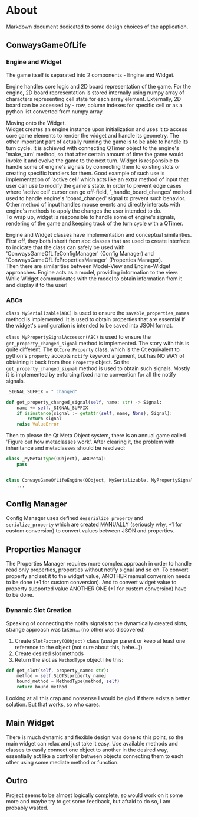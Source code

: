 # About

Markdown document dedicated to some design choices of the application.

## ConwaysGameOfLife

### Engine and Widget

The game itself is separated into 2 components - Engine and Widget.

Engine handles core logic and 2D board representation of the game.
For the engine, 2D board representation is stored internally 
using numpy array of characters representing cell state for each array element.
Externally, 2D board can be accessed by - row, column indexes for specific cell 
or as a python list converted from numpy array.

Moving onto the Widget.  
Widget creates an engine instance upon initialization and uses it to access core game elements to
render the widget and handle its geometry.
The other important part of actually running the game is to be able to handle its turn cycle.
It is achieved with connecting QTimer object to the engine's 'make_turn' method, so that after certain amount
of time the game would invoke it and evolve the game to the next turn.
Widget is responsible to handle some of engine's signals by connecting them to 
existing slots or creating specific handlers for them. 
Good example of such use is implementation of 'active cell' which acts like an extra method of input
that user can use to modify the game's state. In order to prevent edge cases where 'active cell' cursor can go off-field, '_handle_board_changes' method used to handle engine's 'board_changed' signal to prevent such  behavior.
Other method of input handles mouse events and directly interacts with engine's methods to apply the changes
the user intended to do.  
To wrap up, widget is responsible to handle some of engine's signals, rendering of the game and
keeping track of the turn cycle with a QTimer.

Engine and Widget classes have implementation and conceptual similarities.
First off, they both inherit from abc classes that are used to create interface to indicate that the class can safely be used with
'ConwaysGameOfLifeConfigManager' (Config Manager) and 'ConwaysGameOfLifePropertiesManager' (Properties Manager).  
Then there are similarities between Model-View and Engine-Widget approaches.
Engine acts as a model, providing information to the view.
While Widget communicates with the model  to obtain information from it and display it to the user!


### ABCs

`class MySerializable(ABC)` is used to ensure the `savable_properties_names` method is implemented. It is used
to obtain properties that are essential If the widget's configuration is intended to be saved into JSON format.

`class MyPropertySignalAccessor(ABC)` is used to ensure the `get_property_changed_signal` method is implemented.
The story with this is quite different. 
The `QtCore.Property` class, which is the Qt equivalent to python's `property` accepts `notify` keyword argument,
but has NO WAY of obtaining it back from thee `Property` object.
So the `get_property_changed_signal` method is used to obtain such signals.
Mostly it is implemented by enforcing fixed name convention for all the notify signals.

```python
_SIGNAL_SUFFIX = "_changed"

def get_property_changed_signal(self, name: str) -> Signal:
    name += self._SIGNAL_SUFFIX
    if isinstance(signal := getattr(self, name, None), Signal):
        return signal
    raise ValueError
```

Then to please the Qt Meta Object system, there is an annual game called 'Figure out how metaclasses work'.
After clearing it, the problem with inheritance and metaclasses should be resolved:

```python
class _MyMeta(type(QObject), ABCMeta):
    pass


class ConwaysGameOfLifeEngine(QObject, MySerializable, MyPropertySignalAccessor, metaclass=_MyMeta):
    ...
```

## Config Manager

Config Manager uses defined `deserialize_property` and `serialize_property` 
which are created MANUALLY (seriously why, +1 for custom conversion) to convert values between JSON and properties.

## Properties Manager

The Properties Manager requires more complex approach in order to handle read only properties, 
properties without notify signal and so on.
To convert property and set it to the widget value,
ANOTHER manual conversion needs to be done (+1 for custom conversion).
And to convert widget value to property supported value
ANOTHER ONE (+1 for custom conversion) have to be done.

### Dynamic Slot Creation

Speaking of connecting the notify signals to the dynamically created slots,
strange approach was taken... (no other was discovered)
1. Create `SlotFactory(QObject)` class (assign parent or keep at least one reference to the object (not sure about this, hehe...))
2. Create desired slot methods
3. Return the slot as `MethodType` object like this:
```python
def get_slot(self, property_name: str):
    method = self.SLOTS[property_name]
    bound_method = MethodType(method, self)
    return bound_method
```

Looking at all this crap and nonsense I would be glad If there exists a better solution.
But that works, so who cares.


## Main Widget

There is much dynamic and flexible design was done to this point,
so the main widget can relax and just take it easy.
Use available methods and classes to easily connect one object to another in the desired way, 
essentially act like a controller between objects connecting them to each other using some mediate method or function.

## Outro

Project seems to be almost logically complete, so would work on it some more and maybe try
to get some feedback, but afraid to do so, I am probably wasted.
